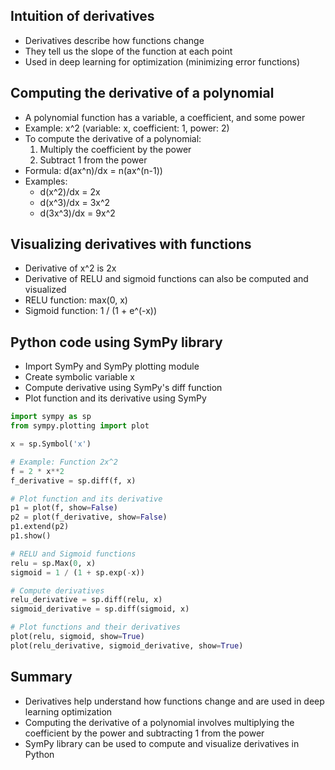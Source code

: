 ## Intuition of derivatives
- Derivatives describe how functions change
- They tell us the slope of the function at each point
- Used in deep learning for optimization (minimizing error functions)
	
## Computing the derivative of a polynomial
- A polynomial function has a variable, a coefficient, and some power
- Example: x^2 (variable: x, coefficient: 1, power: 2)
- To compute the derivative of a polynomial:
  1. Multiply the coefficient by the power
  2. Subtract 1 from the power
- Formula: d(ax^n)/dx = n(ax^(n-1))
- Examples:
  - d(x^2)/dx = 2x
  - d(x^3)/dx = 3x^2
  - d(3x^3)/dx = 9x^2

## Visualizing derivatives with functions
- Derivative of x^2 is 2x
- Derivative of RELU and sigmoid functions can also be computed and visualized
- RELU function: max(0, x)
- Sigmoid function: 1 / (1 + e^(-x))

## Python code using SymPy library
- Import SymPy and SymPy plotting module
- Create symbolic variable x
- Compute derivative using SymPy's diff function
- Plot function and its derivative using SymPy

```python
import sympy as sp
from sympy.plotting import plot

x = sp.Symbol('x')

# Example: Function 2x^2
f = 2 * x**2
f_derivative = sp.diff(f, x)

# Plot function and its derivative
p1 = plot(f, show=False)
p2 = plot(f_derivative, show=False)
p1.extend(p2)
p1.show()

# RELU and Sigmoid functions
relu = sp.Max(0, x)
sigmoid = 1 / (1 + sp.exp(-x))

# Compute derivatives
relu_derivative = sp.diff(relu, x)
sigmoid_derivative = sp.diff(sigmoid, x)

# Plot functions and their derivatives
plot(relu, sigmoid, show=True)
plot(relu_derivative, sigmoid_derivative, show=True)
```

## Summary
- Derivatives help understand how functions change and are used in deep learning optimization
- Computing the derivative of a polynomial involves multiplying the coefficient by the power and subtracting 1 from the power
- SymPy library can be used to compute and visualize derivatives in Python